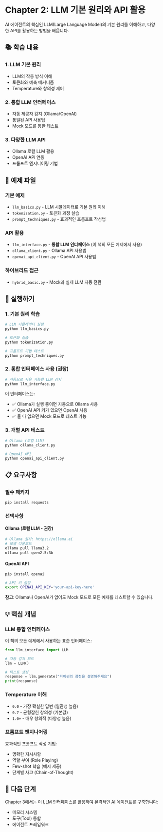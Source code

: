 # Chapter 2: LLM 기본 원리와 API 활용

AI 에이전트의 핵심인 LLM(Large Language Model)의 기본 원리를 이해하고, 다양한 API를 활용하는 방법을 배웁니다.

## 📚 학습 내용

### 1. LLM 기본 원리
- LLM의 작동 방식 이해
- 토큰화와 예측 메커니즘
- Temperature와 창의성 제어

### 2. 통합 LLM 인터페이스
- 자동 제공자 감지 (Ollama/OpenAI)
- 통일된 API 사용법
- Mock 모드를 통한 테스트

### 3. 다양한 LLM API
- Ollama 로컬 LLM 활용
- OpenAI API 연동
- 프롬프트 엔지니어링 기법

## 📝 예제 파일

### 기본 예제
- `llm_basics.py` - LLM 시뮬레이터로 기본 원리 이해
- `tokenization.py` - 토큰화 과정 실습
- `prompt_techniques.py` - 효과적인 프롬프트 작성법

### API 활용
- `llm_interface.py` - **통합 LLM 인터페이스** (이 책의 모든 예제에서 사용)
- `ollama_client.py` - Ollama API 사용법
- `openai_api_client.py` - OpenAI API 사용법

### 하이브리드 접근
- `hybrid_basic.py` - Mock과 실제 LLM 자동 전환

## 🚀 실행하기

### 1. 기본 원리 학습
```bash
# LLM 시뮬레이터 실행
python llm_basics.py

# 토큰화 실습
python tokenization.py

# 프롬프트 기법 테스트
python prompt_techniques.py
```

### 2. 통합 인터페이스 사용 (권장)
```bash
# 자동으로 사용 가능한 LLM 감지
python llm_interface.py
```

이 인터페이스는:
- ✅ Ollama가 실행 중이면 자동으로 Ollama 사용
- ✅ OpenAI API 키가 있으면 OpenAI 사용
- ✅ 둘 다 없으면 Mock 모드로 테스트 가능

### 3. 개별 API 테스트
```bash
# Ollama (로컬 LLM)
python ollama_client.py

# OpenAI API
python openai_api_client.py
```

## 📋 요구사항

### 필수 패키지
```bash
pip install requests
```

### 선택사항

#### Ollama (로컬 LLM - 권장)
```bash
# Ollama 설치: https://ollama.ai
# 모델 다운로드
ollama pull llama3.2
ollama pull qwen2.5:3b
```

#### OpenAI API
```bash
pip install openai

# API 키 설정
export OPENAI_API_KEY='your-api-key-here'
```

**참고**: Ollama나 OpenAI가 없어도 Mock 모드로 모든 예제를 테스트할 수 있습니다.

## 💡 핵심 개념

### LLM 통합 인터페이스
이 책의 모든 예제에서 사용하는 표준 인터페이스:

```python
from llm_interface import LLM

# 자동 감지 모드
llm = LLM()

# 텍스트 생성
response = llm.generate("파이썬의 장점을 설명해주세요")
print(response)
```

### Temperature 이해
- `0.0` - 가장 확실한 답변 (일관성 높음)
- `0.7` - 균형잡힌 창의성 (기본값)
- `1.0+` - 매우 창의적 (다양성 높음)

### 프롬프트 엔지니어링
효과적인 프롬프트 작성 기법:
- 명확한 지시사항
- 역할 부여 (Role Playing)
- Few-shot 학습 (예시 제공)
- 단계별 사고 (Chain-of-Thought)

## 🔗 다음 단계

Chapter 3에서는 이 LLM 인터페이스를 활용하여 본격적인 AI 에이전트를 구축합니다:
- 메모리 시스템
- 도구(Tool) 통합
- 에이전트 프레임워크

